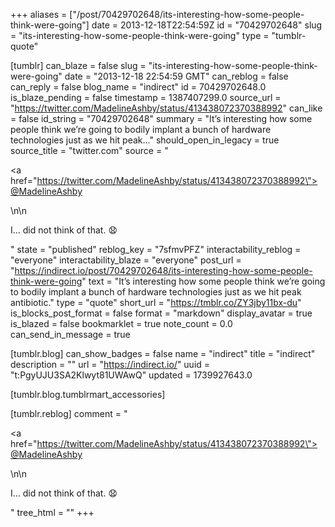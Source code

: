 +++
aliases = ["/post/70429702648/its-interesting-how-some-people-think-were-going"]
date = 2013-12-18T22:54:59Z
id = "70429702648"
slug = "its-interesting-how-some-people-think-were-going"
type = "tumblr-quote"

[tumblr]
can_blaze = false
slug = "its-interesting-how-some-people-think-were-going"
date = "2013-12-18 22:54:59 GMT"
can_reblog = false
can_reply = false
blog_name = "indirect"
id = 70429702648.0
is_blaze_pending = false
timestamp = 1387407299.0
source_url = "https://twitter.com/MadelineAshby/status/413438072370388992"
can_like = false
id_string = "70429702648"
summary = "It’s interesting how some people think we’re going to bodily implant a bunch of hardware technologies just as we hit peak..."
should_open_in_legacy = true
source_title = "twitter.com"
source = "<p><a href=\"https://twitter.com/MadelineAshby/status/413438072370388992\">@MadelineAshby</a></p>\n\n<p>I… did not think of that. 😧</p>"
state = "published"
reblog_key = "7sfmvPFZ"
interactability_reblog = "everyone"
interactability_blaze = "everyone"
post_url = "https://indirect.io/post/70429702648/its-interesting-how-some-people-think-were-going"
text = "It&rsquo;s interesting how some people think we&rsquo;re going to bodily implant a bunch of hardware technologies just as we hit peak antibiotic."
type = "quote"
short_url = "https://tmblr.co/ZY3jby11bx-du"
is_blocks_post_format = false
format = "markdown"
display_avatar = true
is_blazed = false
bookmarklet = true
note_count = 0.0
can_send_in_message = true

[tumblr.blog]
can_show_badges = false
name = "indirect"
title = "indirect"
description = ""
url = "https://indirect.io/"
uuid = "t:PgyUJU3SA2Klwyt81UWAwQ"
updated = 1739927643.0

[tumblr.blog.tumblrmart_accessories]

[tumblr.reblog]
comment = "<p><a href=\"https://twitter.com/MadelineAshby/status/413438072370388992\">@MadelineAshby</a></p>\n\n<p>I… did not think of that. 😧</p>"
tree_html = ""
+++
